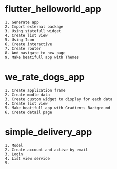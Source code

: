 # flutter_helloworld_app
	1. Generate app
	2. Import external package
	3. Using statefull widget
	4. Create list view
	5. Using Icon
	6. Create interactive
	7. Create router
	8. And navigate to new page
	9. Make beatifull app with Themes

# we_rate_dogs_app
	1. Create application frame
	2. Create modle data
	3. Create custom widget to display for each data
	4. Create list view
	5. Make beatifull app with Gradients Background
	6. Create detail page
	



# simple_delivery_app
	1. Model
	2. Create account and active by email
	3. Login
	4. List view service
	5. 
